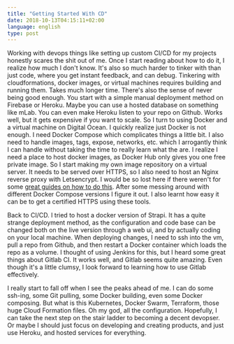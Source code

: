 ```yaml
---
title: "Getting Started With CD"
date: 2018-10-13T04:15:11+02:00
language: english
type: post
---
```


Working with devops things like setting up custom CI/CD for my projects honestly scares the shit out of me. Once I start reading about how to do it, I realize how much I don't know. It's also so much harder to tinker with than just code, where you get instant feedback, and can debug. Tinkering with cloudformations, docker images, or virtual machines requires building and running them. Takes much longer time. There's also the sense of never being good enough. You start with a simple manual deployment method on Firebase or Heroku. Maybe you can use a hosted database on something like mLab. You can even make Heroku listen to your repo on Github. Works well, but it gets expensive if you want to scale. So I turn to using Docker and a virtual machine on Digital Ocean. I quickly realize just Docker is not enough. I need Docker Compose which complicates things a little bit. I also need to handle images, tags, expose, networks, etc. which I arrogantly think I can handle without taking the time to really learn what the are. I realize I need a place to host docker images, as Docker Hub only gives you one free private image. So I start making my own image repository on a virtual server. It needs to be served over HTTPS, so I also need to host an Nginx reverse proxy with Letsencrypt. I would be so lost here if there weren't for some [great guides on how to do this](https://github.com/evertramos/docker-compose-letsencrypt-nginx-proxy-companion). After some messing around with different Docker Compose versions I figure it out. I also learnt how easy it can be to get a certified HTTPS using these tools.

Back to CI/CD. I tried to host a docker version of Strapi. It has a quite strange deployment method, as the configuration and code base can be changed both on the live version through a web ui, and by actually coding on your local machine. When deploying changes, I need to ssh into the vm, pull a repo from Github, and then restart a Docker container which loads the repo as a volume. I thought of using Jenkins for this, but I heard some great things about Gitlab CI. It works well, and Gitlab seems quite amazing. Even though it's a little clumsy, I look forward to learning how to use Gitlab effectively. 

I really start to fall off when I see the peaks ahead of me. I can do some ssh-ing, some Git pulling, some Docker building, even some Docker composing. But what is this Kubernetes, Docker Swarm, Terraform, those huge Cloud Formation files. Oh my god, all the configuration. Hopefully, I can take the next step on the stair ladder to becoming a decent devopser. Or maybe I should just focus on developing and creating products, and just use Heroku, and hosted services for everything.
